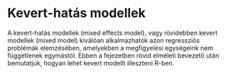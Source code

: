# Kevert-hatás modellek

A kevert-hatás modellek (mixed effects model), vagy rövidebben kevert modellek 
(mixed model) kiválóan alkalmazhatók azon regressziós problémák elemzésében, 
amelyekben a megfigyelési egységeink nem függetlenek egymástól. Ebben a 
fejezetben rövid elméleti bevezető után bemutatjuk, hogyan lehet kevert modellt
illeszteni R-ben.